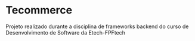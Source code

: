 # Tecommerce

Projeto realizado durante a disciplina de frameworks backend do curso de Desenvolvimento de Software da Etech-FPFtech

